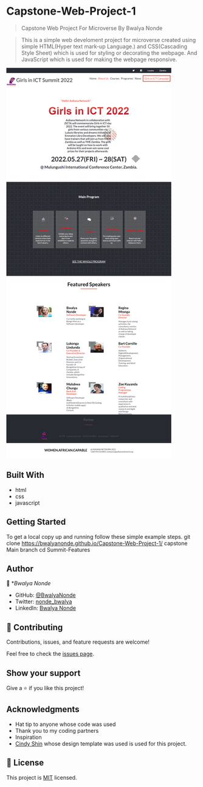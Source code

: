 # Capstone-Web-Project-1

> Capstone Web Project For Microverse By Bwalya Nonde 

> This is a simple web develoment project for microverse created using simple HTML(Hyper text mark-up   Language.) and CSS(Cascading Style Sheet) which is used for styling or decorating the webpage. And JavaScript which is used for making the webpage responsive.

![screenshot](./images/summit-1.png)


## Built With

- html
- css
- javascript


## Getting Started
To get a local copy up and running follow these simple example steps.
git clone https://bwalyanonde.github.io/Capstone-Web-Project-1/ capstone
Main branch
cd Summit-Features



## Author

👤 **Bwalya Nonde*

- GitHub: [@BwalyaNonde](https://github.com/BwalyaNonde)
- Twitter: [nonde_bwalya](https://twitter.com/nonde_bwalya)
- LinkedIn: [Bwalya Nonde](https://www.linkedin.com/in/bwalya-nonde-5865601a9/)

## 🤝 Contributing

Contributions, issues, and feature requests are welcome!

Feel free to check the [issues page](../../issues/).

## Show your support

Give a ⭐️ if you like this project!

## Acknowledgments

- Hat tip to anyone whose code was used
- Thank you to my coding partners
- Inspiration
- [Cindy Shin](https://www.behance.net/gallery/29845175/CC-Global-Summit-2015) whose design template was used is used for this project.


## 📝 License

This project is [MIT](./MIT.md) licensed.